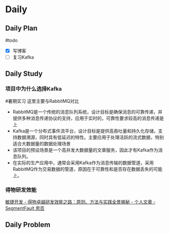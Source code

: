 # Daily
## Daily Plan
#todo
- [x] 写博客
- [ ] 复习Kafka
## Daily Study
### 项目中为什么选择Kafka
#暑期实习 
这里主要与RabbitMQ对比
- RabbitMQ是一个传统的消息队列系统，设计目标是确保消息的可靠传递，并提供多种消息传递协议的支持，应用于实时的，可靠性要求较高的消息传递是上
- Kafka是一个分布式事件流平台，设计目标是提供高吞吐量和持久化存储，支持数据溯源，同时具有低延迟的特性。主要应用于处理活跃的流式数据，特别适合大数据量的数据处理场景
- 该项目的预设场景是一个高并发大数据量的文章服务，因此才有Kafka作为消息队列。
- 在实际的生产应用中，通常会采用Kafka作为消息传输的数据管道，采用RabbitMQ作为交易数据的管道，原因在于可靠性和是否存在数据丢失的可能上。
### 得物研发效能
[敏捷开发 - 得物卓越研发效能之路：原则、方法与实践全景揭秘 - 个人文章 - SegmentFault 思否](https://segmentfault.com/a/1190000045025504#item-1)
## Daily Problem